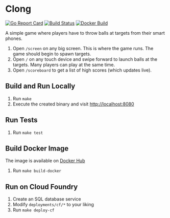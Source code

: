 # Clong

[![Go Report Card](https://goreportcard.com/badge/github.com/mastertinner/clong?style=flat-square)](https://goreportcard.com/report/github.com/mastertinner/clong)
[![Build Status](https://img.shields.io/travis/mastertinner/clong.svg?style=flat-square)](https://travis-ci.org/mastertinner/clong)
[![Docker Build](https://img.shields.io/docker/build/mastertinner/clong.svg?style=flat-square)](https://hub.docker.com/r/mastertinner/clong)

A simple game where players have to throw balls at targets from their smart phones.

1.  Open `/screen` on any big screen. This is where the game runs. The game should begin to spawn targets.
1.  Open `/` on any touch device and swipe forward to launch balls at the targets. Many players can play at the same time.
1.  Open `/scoreboard` to get a list of high scores (which updates live).

## Build and Run Locally

1.  Run `make`
1.  Execute the created binary and visit <http://localhost:8080>

## Run Tests

1.  Run `make test`

## Build Docker Image

The image is available on [Docker Hub](https://hub.docker.com/r/mastertinner/clong/)

1.  Run `make build-docker`

## Run on Cloud Foundry

1.  Create an SQL database service
1.  Modify `deployments/cf/*` to your liking
1.  Run `make deploy-cf`
